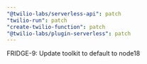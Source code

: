 ```yaml
---
"@twilio-labs/serverless-api": patch
"twilio-run": patch
"create-twilio-function": patch
"@twilio-labs/plugin-serverless": patch
---
```


FRIDGE-9: Update toolkit to default to node18
